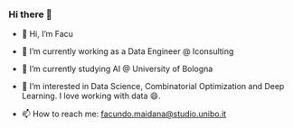 ### Hi there 👋

- 👋 Hi, I’m Facu

- 🔭 I’m currently working as a Data Engineer @ Iconsulting
- 🌱 I’m currently studying AI @ University of Bologna

- 👀 I’m interested in Data Science, Combinatorial Optimization and Deep Learning. I love working with data 😄. 

- 📫 How to reach me: facundo.maidana@studio.unibo.it


